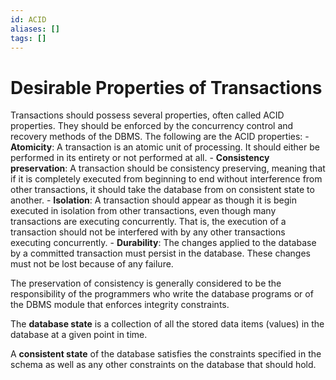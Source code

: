 ```yaml
---
id: ACID
aliases: []
tags: []
---
```


# Desirable Properties of Transactions

Transactions should possess several properties, often called ACID properties. They should be enforced by the concurrency control and recovery methods of the DBMS. The following are the ACID properties:
    - **Atomicity**: A transaction is an atomic unit of processing. It should either be performed in its entirety or not performed at all.
    - **Consistency preservation**: A transaction should be consistency preserving, meaning that if it is completely executed from beginning to end without interference from other transactions, it should take the database from on consistent state to another.
    - **Isolation**: A transaction should appear as though it is begin executed in isolation from other transactions, even though many transactions are executing concurrently. That is, the execution of a transaction should not be interfered with by any other transactions executing concurrently.
    - **Durability**: The changes applied to the database by a committed transaction must persist in the database. These changes must not be lost because of any failure.

The preservation of consistency is generally considered to be the responsibility of the programmers who write the database programs or of the DBMS module that enforces integrity constraints. 

The **database state** is a collection of all the stored data items (values) in the database at a given point in time.

A **consistent state** of the database satisfies the constraints specified in the schema as well as any other constraints on the database that should hold.

